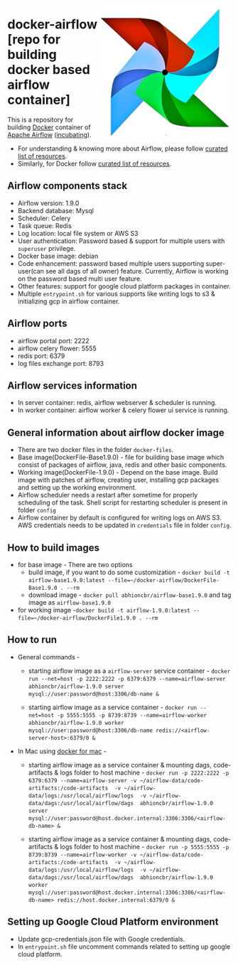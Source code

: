 [<img src="https://github.com/abhioncbr/docker-airflow/raw/master/airflow-logo.png" align="right">](https://airflow.apache.org/)
# docker-airflow [repo for building docker based airflow container]
This is a repository for building [Docker](https://www.docker.com/) container of [Apache Airflow](https://airflow.apache.org/) ([incubating](https://incubator.apache.org/)).

* For understanding & knowing more about Airflow, please follow [curated list of resources](https://raw.githubusercontent.com/jghoman/awesome-apache-airflow).
* Similarly, for Docker follow [curated list of resources](https://github.com/veggiemonk/awesome-docker).

## Airflow components stack
- Airflow version: 1.9.0
- Backend database: Mysql
- Scheduler: Celery
- Task queue: Redis
- Log location: local file system or AWS S3
- User authentication: Password based & support for multiple users with `superuser` privilege.
- Docker base image: debian
- Code enhancement: password based multiple users supporting super-user(can see all dags of all owner) feature. Currently, Airflow is working on the password based multi user feature.
- Other features: support for google cloud platform packages in container.
- Multiple `entrypoint.sh` for various supports like writing logs to s3 & initializing gcp in airflow container. 

## Airflow ports
- airflow portal port: 2222
- airflow celery flower: 5555
- redis port: 6379
- log files exchange port: 8793

## Airflow services information
- In server container: redis, airflow webserver & scheduler is running.
- In worker container: airflow worker & celery flower ui service is running.

## General information about airflow docker image
* There are two docker files in the folder `docker-files`.
* Base image(DockerFile-Base1.9.0) - file for building base image which consist of packages of airflow, java, redis and other basic components.
* Working image(DockerFile-1.9.0) - Depend on the base image. Build image with patches of airflow, creating user, installing gcp packages and setting up the working environment.
* Airflow scheduler needs a restart after sometime for properly scheduling of the task. Shell script for restarting scheduler is present in folder `config`
* Airflow container by default is configured for writing logs on AWS S3. AWS credentials needs to be updated in `credentials` file in folder `config`.

## How to build images
* for base image - There are two options
  * build image, if you want to do some customization - `docker build -t airflow-base1.9.0:latest --file=~/docker-airflow/DockerFile-Base1.9.0 . --rm`
  * download image - `docker pull abhioncbr/airflow-base1.9.0` and tag image as `airflow-base1.9.0`
* for working image -`docker build -t airflow-1.9.0:latest --file=~/docker-airflow/DockerFile1.9.0 . --rm`

## How to run
* General commands -
    * starting airflow image as a `airflow-server` service container -
    `docker run --net=host -p 2222:2222 -p 6379:6379 --name=airflow-server
    abhioncbr/airflow-1.9.0
    server mysql://user:password@host:3306/db-name &`

    * starting airflow image as a service container -
    `docker run --net=host -p 5555:5555 -p 8739:8739 --name=airflow-worker
    abhioncbr/airflow-1.9.0
    worker mysql://user:password@host:3306/db-name redis://<airflow-server-host>:6379/0 &`

* In Mac using [docker for mac](https://docs.docker.com/docker-for-mac/install/) -
    * starting airflow image as a service container & mounting dags, code-artifacts & logs folder to host machine -
    `docker run -p 2222:2222 -p 6379:6379 --name=airflow-server
     -v ~/airflow-data/code-artifacts:/code-artifacts 
     -v ~/airflow-data/logs:/usr/local/airflow/logs 
     -v ~/airflow-data/dags:/usr/local/airflow/dags 
     abhioncbr/airflow-1.9.0 
     server mysql://user:password@host.docker.internal:3306:3306/<airflow-db-name> &`  
     
    * starting airflow image as a service container & mounting dags, code-artifacts & logs folder to host machine - 
    `docker run -p 5555:5555 -p 8739:8739 --name=airflow-worker
     -v ~/airflow-data/code-artifacts:/code-artifacts 
     -v ~/airflow-data/logs:/usr/local/airflow/logs 
     -v ~/airflow-data/dags:/usr/local/airflow/dags 
     abhioncbr/airflow-1.9.0 
     worker mysql://user:password@host.docker.internal:3306:3306/<airflow-db-name> redis://host.docker.internal:6379/0 &` 
     
## Setting up Google Cloud Platform environment
* Update gcp-credentials.json file with Google credentials.
* In `entrypoint.sh` file uncomment commands related to setting up google cloud platform.